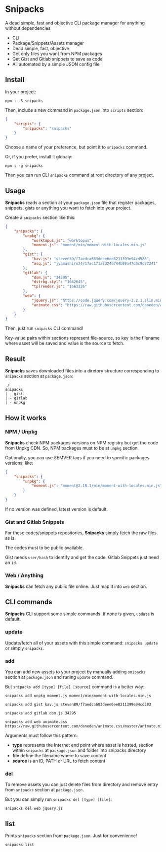 # Snipacks

A dead simple, fast and objective CLI package manager for anything without dependencies

- CLI
- Package/Snippets/Assets manager
- Dead simple, fast, objective
- Get only files you want from NPM packages
- Get Gist and Gitlab snippets to save as code
- All automated by a simple JSON config file

## Install

In your project:

```
npm i -S snipacks
```

Then, include a new command in `package.json` into `scripts` section:

```json
{
	"scripts": {
		"snipacks": "snipacks"
	}
}
```

Choose a name of your preference, but point it to `snipacks` command.

Or, if you prefer, install it globaly:

```
npm i -g snipacks
```

Then you can run CLI `snipacks` command at root directory of any project.

## Usage

**Snipacks** reads a section at your `package.json` file that register packages, snippets, gists or anything you want to fetch into your project.

Create a `snipacks` section like this:

```json
{
	"snipacks": {
		"unpkg": {
            "worktopus.js": "worktopus",
            "moment.js": "moment/min/moment-with-locales.min.js"
        },
		"gist": {
            "kav.js": "steven89/f7aedca683deee6ee8211399e94cd583",
            "asq.js": "jyamashiro24/17ac171a73246744b09a47d6c9d77241"
        },
        "gitlab": {
            "dom.js": "34295",
            "dstrbg.styl": "1662645",
            "tplrender.js": "1663326"
        },
        "web": {
            "jquery.js": "https://code.jquery.com/jquery-3.2.1.slim.min.js",
            "animate.css": "https://raw.githubusercontent.com/daneden/animate.css/master/animate.min.css"
        }
	}
}
```

Then, just run `snipacks` CLI command!

Key-value pairs within sections represent file-source, so key is the filename where asset will be saved and value is the source to fetch.

## Result

**Snipacks** saves downloaded files into a diretory structure corresponding to `snipacks` section at `package.json`:

```
./
snipacks
| - gist
| - gitlab
| - unpkg
```

## How it works

### NPM / Unpkg

**Snipacks** check NPM packages versions on NPM registry but get the code from Unpkg CDN. So, NPM packages must to be at `unpkg` section.

Optionally, you can use SEMVER tags if you need to specific packages versions, like:

```json
{
	"snipacks": {
		"unpkg": {
            "moment.js": "moment@2.18.1/min/moment-with-locales.min.js"
        }
	}
}
```

If no version was defined, latest version is default.

### Gist and Gitlab Snippets

For these codes/snippets repositories, **Snipacks** simply fetch the raw files as is.

The codes must to be public available.

Gist needs `user/hash` to identify and get the code. Gitlab Snippets just need an `id`.

### Web / Anything

**Snipacks** can fetch any public file online. Just map it into `web` section.

## CLI commands

**Snipacks** CLI support some simple commands. If none is given, `update` is default.

### update

Update/fetch all of your assets with this simple command: `snipacks update` or simply `snipacks`.

### add

You can add new assets to your project by manually adding `snipacks` section at `package.json` and runing `update` command.

But `snipacks add [type] [file] [source]` command is a better way:

```
snipacks add unpkg moment.js moment/min/moment-with-locales.min.js

snipacks add gist kav.js steven89/f7aedca683deee6ee8211399e94cd583

snipacks add gitlab dom.js 34295

snipacks add web animate.css https://raw.githubusercontent.com/daneden/animate.css/master/animate.min.css
```

Arguments must follow this pattern:

- **type** represents the Internet end point where asset is hosted, section within `snipacks` at `package.json` and folder into snipacks directory
- **file** define the filename where to save content
- **source** is an ID, PATH or URL to fetch content

### del

To remove assets you can just delete files from directory and remove entry from `snipacks` section at `package.json`.

But you can simply run `snipacks del [type] [file]`:

```
snipacks del web jquery.js
```

## list

Prints `snipacks` section from `package.json`. Just for convenience!

```
snipacks list
```
